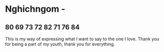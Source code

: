 # Nghichngom -

## 80 69 73 72 82 71 76 84

This is my way of expressing what I want to say to the one I love. Thank you for being a part of my youth, thank you for everything.
